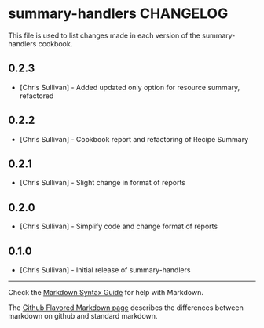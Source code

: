 summary-handlers CHANGELOG
==========================

This file is used to list changes made in each version of the summary-handlers cookbook.

0.2.3
-----
- [Chris Sullivan] - Added updated only option for resource summary, refactored

0.2.2
-----
- [Chris Sullivan] - Cookbook report and refactoring of Recipe Summary

0.2.1
-----
- [Chris Sullivan] - Slight change in format of reports

0.2.0
-----
- [Chris Sullivan] - Simplify code and change format of reports

0.1.0
-----
- [Chris Sullivan] - Initial release of summary-handlers

- - -
Check the [Markdown Syntax Guide](http://daringfireball.net/projects/markdown/syntax) for help with Markdown.

The [Github Flavored Markdown page](http://github.github.com/github-flavored-markdown/) describes the differences between markdown on github and standard markdown.
